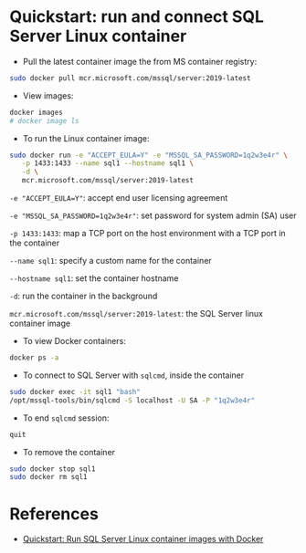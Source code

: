 
# Quickstart: run and connect SQL Server Linux container

* Pull the latest container image the from MS container registry:

```bash
sudo docker pull mcr.microsoft.com/mssql/server:2019-latest
```

* View images:

```bash
docker images
# docker image ls
```

* To run the Linux container image:

```bash
sudo docker run -e "ACCEPT_EULA=Y" -e "MSSQL_SA_PASSWORD=1q2w3e4r" \
   -p 1433:1433 --name sql1 --hostname sql1 \
   -d \
   mcr.microsoft.com/mssql/server:2019-latest
```

`-e "ACCEPT_EULA=Y"`: accept end user licensing agreement

`-e "MSSQL_SA_PASSWORD=1q2w3e4r"`: set password for system admin (SA) user

`-p 1433:1433`: map a TCP port on the host environment with a TCP port in the container

`--name sql1`: specify a custom name for the container

`--hostname sql1`: set the container hostname

`-d`: run the container in the background

`mcr.microsoft.com/mssql/server:2019-latest`: the SQL Server linux container image

* To view Docker containers:


```bash
docker ps -a
```

* To connect to SQL Server with `sqlcmd`, inside the container

```bash
sudo docker exec -it sql1 "bash"
/opt/mssql-tools/bin/sqlcmd -S localhost -U SA -P "1q2w3e4r"
```

* To end `sqlcmd` session:

```bash
quit
```

* To remove the container

```bash
sudo docker stop sql1
sudo docker rm sql1
```

# References

* [Quickstart: Run SQL Server Linux container images with Docker](https://learn.microsoft.com/en-us/sql/linux/quickstart-install-connect-docker?view=sql-server-ver16&pivots=cs1-bash)


